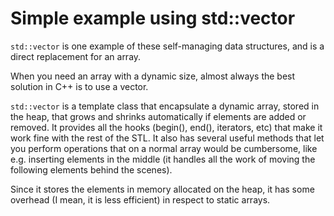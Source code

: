 
# Simple example using std::vector

`std::vector` is one example of these self-managing data structures, and is a direct replacement for an array.

When you need an array with a dynamic size, almost always the best solution in C++ is to use a vector.

`std::vector` is a template class that encapsulate a dynamic array, stored in the heap, that grows and shrinks automatically if elements are added or removed. It provides all the hooks (begin(), end(), iterators, etc) that make it work fine with the rest of the STL. It also has several useful methods that let you perform operations that on a normal array would be cumbersome, like e.g. inserting elements in the middle (it handles all the work of moving the following elements behind the scenes).

Since it stores the elements in memory allocated on the heap, it has some overhead (I mean, it is less efficient) in respect to static arrays.
